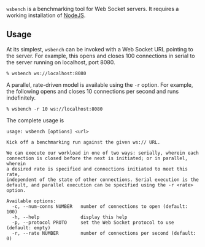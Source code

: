 `wsbench` is a benchmarking tool for Web Socket servers. It requires a working
installation of [NodeJS](http://nodejs.org).

## Usage

At its simplest, `wsbench` can be invoked with a Web Socket URL pointing to the
server. For example, this opens and closes 100 connections in serial to the
server running on localhost, port 8080.

    % wsbench ws://localhost:8080

A parallel, rate-driven model is available using the `-r` option. For example,
the following opens and closes 10 connections per second and runs indefinitely.

    % wsbench -r 10 ws://localhost:8080

The complete usage is

    usage: wsbench [options] <url>
    
    Kick off a benchmarking run against the given ws:// URL.
    
    We can execute our workload in one of two ways: serially, wherein each
    connection is closed before the next is initiated; or in parallel, wherein
    a desired rate is specified and connections initiated to meet this rate,
    independent of the state of other connections. Serial execution is the
    default, and parallel execution can be specified using the -r <rate> option.
    
    Available options:
      -c, --num-conns NUMBER   number of connections to open (default: 100)
      -h, --help               display this help
      -p, --protocol PROTO     set the Web Socket protocol to use (default: empty)
      -r, --rate NUMBER        number of connections per second (default: 0)
